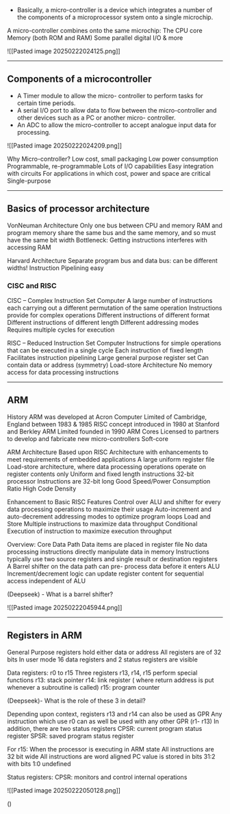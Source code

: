 
- Basically, a micro-controller is a device
which integrates a number of the
components of a microprocessor system
onto a single microchip.

A micro-controller combines onto the same
microchip:
The CPU core
Memory (both ROM and RAM)
Some parallel digital I/O & more

![[Pasted image 20250222024125.png]]

---

## Components of a microcontroller

- A Timer module to allow the micro-
controller to perform tasks for certain time
periods.
- A serial I/O port to allow data to flow
between the micro-controller and other
devices such as a PC or another micro-
controller.
- An ADC to allow the micro-controller to
accept analogue input data for processing.

![[Pasted image 20250222024209.png]]

Why Micro-controller?
Low cost, small packaging
Low power consumption
Programmable, re-programmable
Lots of I/O capabilities
Easy integration with circuits
For applications in which cost, power and
space are critical
Single-purpose

---
## Basics of processor architecture

VonNeuman Architecture
Only one bus between CPU and
memory
RAM and program memory share the
same bus and the same memory, and
so must have the same bit width
Bottleneck: Getting instructions
interferes with accessing RAM

Harvard Architecture
Separate program bus and data
bus: can be different widths!
Instruction Pipelining easy

### CISC and RISC

CISC – Complex Instruction
Set Computer
A large number of instructions each
carrying out a different permutation of
the same operation
Instructions provide for complex
operations
Different instructions of different format
Different instructions of different length
Different addressing modes
Requires multiple cycles for execution

RISC – Reduced Instruction
Set Computer
Instructions for simple operations that can
be executed in a single cycle
Each instruction of fixed length
Facilitates instruction pipelining
Large general purpose register set
Can contain data or address (symmetry)
Load-store Architecture
No memory access for data processing
instructions

---
## ARM

History
ARM was developed at Acron Computer
Limited of Cambridge, England between
1983 & 1985
RISC concept introduced in 1980 at Stanford
and Berkley
ARM Limited founded in 1990
ARM Cores
Licensed to partners to develop and fabricate
new micro-controllers
Soft-core

ARM Architecture
Based upon RISC Architecture with
enhancements to meet requirements of
embedded applications
A large uniform register file
Load-store architecture, where data processing
operations operate on register contents only
Uniform and fixed length instructions
32-bit processor
Instructions are 32-bit long
Good Speed/Power Consumption Ratio
High Code Density

Enhancement to Basic RISC
Features
Control over ALU and shifter for every data
processing operations to maximize their
usage
Auto-increment and auto-decrement
addressing modes to optimize program
loops
Load and Store Multiple instructions to
maximize data throughput
Conditional Execution of instruction to
maximize execution throughput

Overview: Core Data Path
Data items are placed in register file
No data processing instructions directly
manipulate data in memory
Instructions typically use two source
registers and single result or destination
registers
A Barrel shifter on the data path can pre-
process data before it enters ALU
Increment/decrement logic can update
register content for sequential access
independent of ALU

(Deepseek) - What is a barrel shifter?

![[Pasted image 20250222045944.png]]

---
## Registers in ARM

General Purpose registers hold either data or
address
All registers are of 32 bits
In user mode 16 data registers and 2 status
registers are visible

Data registers: r0 to r15
Three registers r13, r14, r15 perform special
functions
r13: stack pointer
r14: link register ( where return address is put
whenever a subroutine is called)
r15: program counter

(Deepseek)- What is the role of these 3 in detail?

Depending upon context, registers
r13 and r14 can also be used as GPR
Any instruction which use r0 can as
well be used with any other GPR (r1-
r13)
In addition, there are two status
registers
CPSR: current program status register
SPSR: saved program status register

For r15:
When the processor is executing in
ARM state
All instructions are 32 bit wide
All instructions are word aligned
PC value is stored in bits 31:2 with bits
1:0 undefined

Status registers:
CPSR: monitors and control internal
operations

![[Pasted image 20250222050128.png]]

()